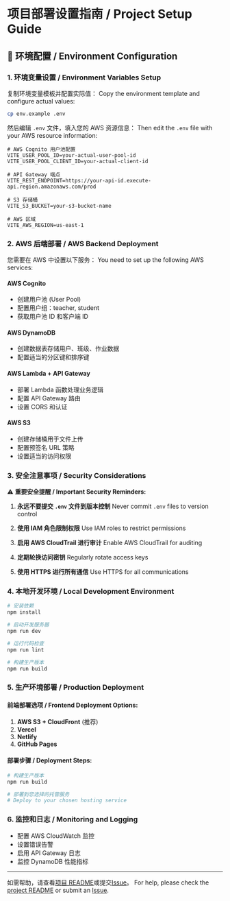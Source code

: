 # 项目部署设置指南 / Project Setup Guide

## 🔧 环境配置 / Environment Configuration

### 1. 环境变量设置 / Environment Variables Setup

复制环境变量模板并配置实际值：
Copy the environment template and configure actual values:

```bash
cp env.example .env
```

然后编辑 `.env` 文件，填入您的 AWS 资源信息：
Then edit the `.env` file with your AWS resource information:

```env
# AWS Cognito 用户池配置
VITE_USER_POOL_ID=your-actual-user-pool-id
VITE_USER_POOL_CLIENT_ID=your-actual-client-id

# API Gateway 端点
VITE_REST_ENDPOINT=https://your-api-id.execute-api.region.amazonaws.com/prod

# S3 存储桶
VITE_S3_BUCKET=your-s3-bucket-name

# AWS 区域
VITE_AWS_REGION=us-east-1
```

### 2. AWS 后端部署 / AWS Backend Deployment

您需要在 AWS 中设置以下服务：
You need to set up the following AWS services:

#### AWS Cognito

- 创建用户池 (User Pool)
- 配置用户组：teacher, student
- 获取用户池 ID 和客户端 ID

#### AWS DynamoDB

- 创建数据表存储用户、班级、作业数据
- 配置适当的分区键和排序键

#### AWS Lambda + API Gateway

- 部署 Lambda 函数处理业务逻辑
- 配置 API Gateway 路由
- 设置 CORS 和认证

#### AWS S3

- 创建存储桶用于文件上传
- 配置预签名 URL 策略
- 设置适当的访问权限

### 3. 安全注意事项 / Security Considerations

⚠️ **重要安全提醒 / Important Security Reminders:**

1. **永远不要提交 `.env` 文件到版本控制**
   Never commit `.env` files to version control

2. **使用 IAM 角色限制权限**
   Use IAM roles to restrict permissions

3. **启用 AWS CloudTrail 进行审计**
   Enable AWS CloudTrail for auditing

4. **定期轮换访问密钥**
   Regularly rotate access keys

5. **使用 HTTPS 进行所有通信**
   Use HTTPS for all communications

### 4. 本地开发环境 / Local Development Environment

```bash
# 安装依赖
npm install

# 启动开发服务器
npm run dev

# 运行代码检查
npm run lint

# 构建生产版本
npm run build
```

### 5. 生产环境部署 / Production Deployment

#### 前端部署选项 / Frontend Deployment Options:

1. **AWS S3 + CloudFront** (推荐)
2. **Vercel**
3. **Netlify**
4. **GitHub Pages**

#### 部署步骤 / Deployment Steps:

```bash
# 构建生产版本
npm run build

# 部署到您选择的托管服务
# Deploy to your chosen hosting service
```

### 6. 监控和日志 / Monitoring and Logging

- 配置 AWS CloudWatch 监控
- 设置错误告警
- 启用 API Gateway 日志
- 监控 DynamoDB 性能指标

---

如需帮助，请查看[项目 README](README.md)或提交[Issue](https://github.com/your-username/siwei/issues)。
For help, please check the [project README](README.md) or submit an [Issue](https://github.com/your-username/siwei/issues).
